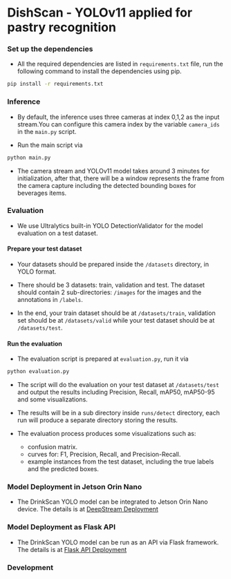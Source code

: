 # DishScan - YOLOv11 applied for pastry recognition

### Set up the dependencies

- All the required dependencies are listed in `requirements.txt` file, run the following command to install the dependencies using pip.

```sh
pip install -r requirements.txt
```

### Inference

- By default, the inference uses three cameras at index 0,1,2 as the input stream.You can configure this camera index by the variable `camera_ids` in the `main.py` script.

- Run the main script via

```sh
python main.py
```

- The camera stream and YOLOv11 model takes around 3 minutes for initialization, after that, there will be a window represents the frame from the camera capture including the detected bounding boxes for beverages items.

### Evaluation

- We use Ultralytics built-in YOLO DetectionValidator for the model evaluation on a test dataset.

#### Prepare your test dataset

- Your datasets should be prepared inside the `/datasets` directory, in YOLO format.

- There should be 3 datasets: train, validation and test. The dataset should contain 2 sub-directories: `/images` for the images and the annotations in `/labels`.

- In the end, your train dataset should be at `/datasets/train`, validation set should be at `/datasets/valid` while your test dataset should be at `/datasets/test`.

#### Run the evaluation

- The evaluation script is prepared at `evaluation.py`, run it via

```sh
python evaluation.py
```

- The script will do the evaluation on your test dataset at `/datasets/test` and output the results including Precision, Recall, mAP50, mAP50-95 and some visualizations.

- The results will be in a sub directory inside `runs/detect` directory, each run will produce a separate directory storing the results.

- The evaluation process produces some visualizations such as: 
  - confusion matrix.
  - curves for: F1, Precision, Recall, and Precision-Recall.
  - example instances from the test dataset, including the true labels and the predicted boxes.

### Model Deployment in Jetson Orin Nano

- The DrinkScan YOLO model can be integrated to Jetson Orin Nano device. The details is at [DeepStream Deployment](./DeepStream-YOLOv11/README.md)

### Model Deployment as Flask API

- The DrinkScan YOLO model can be run as an API via Flask framework. The details is at [Flask API Deployment](./flask-app/README.md)

### Development

